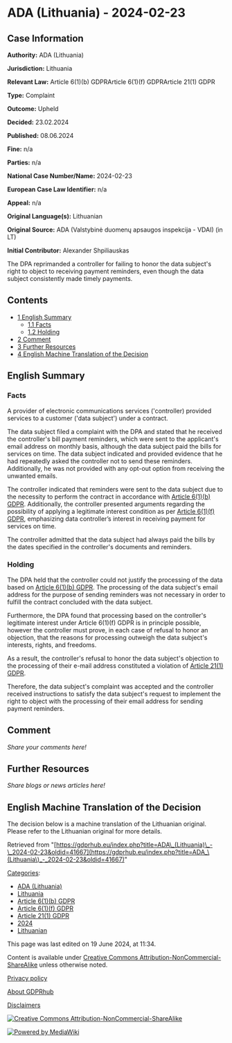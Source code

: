 # ADA (Lithuania) - 2024-02-23

## Case Information

**Authority:** ADA (Lithuania)

**Jurisdiction:** Lithuania

**Relevant Law:** Article 6(1)(b) GDPRArticle 6(1)(f) GDPRArticle 21(1) GDPR

**Type:** Complaint

**Outcome:** Upheld

**Decided:** 23.02.2024

**Published:** 08.06.2024

**Fine:** n/a

**Parties:** n/a

**National Case Number/Name:** 2024-02-23

**European Case Law Identifier:** n/a

**Appeal:** n/a

**Original Language(s):** Lithuanian

**Original Source:** ADA (Valstybinė duomenų apsaugos inspekcija - VDAI) (in LT)

**Initial Contributor:** Alexander Shpiliauskas

The DPA reprimanded a controller for failing to honor the data subject's right to object to receiving payment reminders, even though the data subject consistently made timely payments.

## Contents

*   [1 English Summary](#English_Summary)
    *   [1.1 Facts](#Facts)
    *   [1.2 Holding](#Holding)
*   [2 Comment](#Comment)
*   [3 Further Resources](#Further_Resources)
*   [4 English Machine Translation of the Decision](#English_Machine_Translation_of_the_Decision)

## English Summary

### Facts

A provider of electronic communications services ('controller) provided services to a customer ('data subject') under a contract.

The data subject filed a complaint with the DPA and stated that he received the controller's bill payment reminders, which were sent to the applicant's email address on monthly basis, although the data subject paid the bills for services on time. The data subject indicated and provided evidence that he had repeatedly asked the controller not to send these reminders. Additionally, he was not provided with any opt-out option from receiving the unwanted emails.

The controller indicated that reminders were sent to the data subject due to the necessity to perform the contract in accordance with [Article 6(1)(b) GDPR](/index.php?title=Article_6_GDPR#1b "Article 6 GDPR"). Additionally, the controller presented arguments regarding the possibility of applying a legitimate interest condition as per [Article 6(1)(f) GDPR](/index.php?title=Article_6_GDPR#1f "Article 6 GDPR"), emphasizing data controller’s interest in receiving payment for services on time.

The controller admitted that the data subject had always paid the bills by the dates specified in the controller's documents and reminders.

### Holding

The DPA held that the controller could not justify the processing of the data based on [Article 6(1)(b) GDPR](/index.php?title=Article_6_GDPR#1b "Article 6 GDPR"). The processing of the data subject's email address for the purpose of sending reminders was not necessary in order to fulfill the contract concluded with the data subject.

Furthermore, the DPA found that processing based on the controller's legitimate interest under Article 6(1)(f) GDPR is in principle possible, however the controller must prove, in each case of refusal to honor an objection, that the reasons for processing outweigh the data subject's interests, rights, and freedoms.

As a result, the controller's refusal to honor the data subject's objection to the processing of their e-mail address constituted a violation of [Article 21(1) GDPR](/index.php?title=Article_21_GDPR#1 "Article 21 GDPR").

Therefore, the data subject's complaint was accepted and the controller received instructions to satisfy the data subject's request to implement the right to object with the processing of their email address for sending payment reminders.

## Comment

_Share your comments here!_

## Further Resources

_Share blogs or news articles here!_

## English Machine Translation of the Decision

The decision below is a machine translation of the Lithuanian original. Please refer to the Lithuanian original for more details.

Retrieved from "[https://gdprhub.eu/index.php?title=ADA\_(Lithuania)\_-\_2024-02-23&oldid=41667](https://gdprhub.eu/index.php?title=ADA_\(Lithuania\)_-_2024-02-23&oldid=41667)"

[Categories](/index.php?title=Special:Categories "Special:Categories"):

*   [ADA (Lithuania)](/index.php?title=Category:ADA_\(Lithuania\) "Category:ADA (Lithuania)")
*   [Lithuania](/index.php?title=Category:Lithuania "Category:Lithuania")
*   [Article 6(1)(b) GDPR](/index.php?title=Category:Article_6\(1\)\(b\)_GDPR "Category:Article 6(1)(b) GDPR")
*   [Article 6(1)(f) GDPR](/index.php?title=Category:Article_6\(1\)\(f\)_GDPR "Category:Article 6(1)(f) GDPR")
*   [Article 21(1) GDPR](/index.php?title=Category:Article_21\(1\)_GDPR "Category:Article 21(1) GDPR")
*   [2024](/index.php?title=Category:2024 "Category:2024")
*   [Lithuanian](/index.php?title=Category:Lithuanian "Category:Lithuanian")

This page was last edited on 19 June 2024, at 11:34.

Content is available under [Creative Commons Attribution-NonCommercial-ShareAlike](https://creativecommons.org/licenses/by-nc-sa/4.0/) unless otherwise noted.

[Privacy policy](/index.php?title=GDPRhub:Privacy_policy)

[About GDPRhub](/index.php?title=GDPRhub:About)

[Disclaimers](/index.php?title=GDPRhub:General_disclaimer)

[![Creative Commons Attribution-NonCommercial-ShareAlike](/resources/assets/licenses/cc-by-nc-sa.png)](https://creativecommons.org/licenses/by-nc-sa/4.0/)

[![Powered by MediaWiki](/resources/assets/poweredby_mediawiki_88x31.png)](https://www.mediawiki.org/)